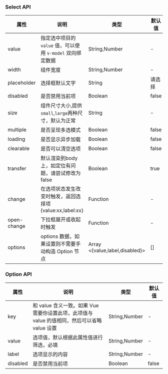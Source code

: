 ### Select API
| 属性        | 说明                                                       | 类型                           | 默认值 |
|-------------|------------------------------------------------------------|--------------------------------|--------|
| value       | 指定选中项目的 `value` 值，可以使用 `v-model` 双向绑定数据 | String,Number                  | -      |
| width       | 组件宽度                                                   | String,Number                  | -      |
| placeholder | 选择框默认文字                                             | String                         | 请选择 |
| disabled    | 是否禁用当前项                                             | Boolean                        | false  |
| size        | 组件尺寸大小,提供`small`,`large`两种尺寸，默认为正常       | String                         | -      |
| multiple    | 是否呈现多选模式                                           | Boolean                        | false  |
| loading     | 是否显示异步加载                                           | Boolean                        | false  |
| clearable   | 是否可以清空选项                                           | Boolean                        | false  |
| transfer    | 默认渲染到body 上，如定位有问题，请尝试修改为 false        | Boolean                        | true   |
| change      | 在选项状态发生改变时触发，返回选择项{value:xx,label:xx}    | Function                       | -      |
| open-change | 下拉框展开或收起时触发                                     | Function                       | -      |
| options     | options 数据，如果设置则不需要手动构造 Option 节点         | Array <{value,label,disabled}> | []     |

### Option API
| 属性     | 说明                                                                                         | 类型          | 默认值 |
|----------|----------------------------------------------------------------------------------------------|---------------|--------|
| key      | 和 value 含义一致。如果 Vue 需要你设置此项，此项值与 value 的值相同，然后可以省略 value 设置 | String,Number | -      |
| value    | 选项值，默认根据此属性值进行筛选，必填                                                       | String,Number | -      |
| label    | 选项显示的内容                                                                               | String,Number | -      |
| disabled | 是否禁用当前项                                                                               | Boolean       | false  |